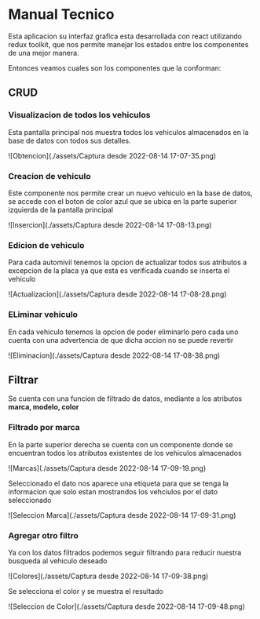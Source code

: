 # Manual Tecnico

Esta aplicacion su interfaz grafica esta desarrollada con react utilizando redux toolkit, que nos permite manejar los estados entre los componentes de una mejor manera.

Entonces veamos cuales son los componentes que la conforman:

## CRUD 

### Visualizacion de todos los vehiculos

Esta pantalla principal nos muestra todos los vehiculos almacenados en la base de datos con todos sus detalles.

![Obtencion](./assets/Captura desde 2022-08-14 17-07-35.png)

### Creacion de vehiculo

Este componente nos permite crear un nuevo vehiculo en la base de datos, se accede con el boton de color azul que se ubica en la parte superior izquierda de la pantalla principal

![Insercion](./assets/Captura desde 2022-08-14 17-08-13.png)

### Edicion de vehiculo

Para cada automivil tenemos la opcion de actualizar todos sus atributos a excepcion de la placa ya que esta es verificada cuando se inserta el vehiculo

![Actualizacion](./assets/Captura desde 2022-08-14 17-08-28.png)

### ELiminar vehiculo

En cada vehiculo tenemos la opcion de poder eliminarlo pero cada uno cuenta con una advertencia de que dicha accion no se puede revertir

![Eliminacion](./assets/Captura desde 2022-08-14 17-08-38.png)

## Filtrar

Se cuenta con una funcion de filtrado de datos, mediante a los atributos <b>marca, modelo, color</b>

### Filtrado por marca

En la parte superior derecha se cuenta con un componente donde se encuentran todos los atributos existentes de los vehiculos almacenados

![Marcas](./assets/Captura desde 2022-08-14 17-09-19.png)

Seleccionado el dato nos aparece una etiqueta para que se tenga la informacion que solo estan mostrandos los vehciulos por el dato seleccionado

![Seleccion Marca](./assets/Captura desde 2022-08-14 17-09-31.png)

### Agregar otro filtro

Ya con los datos filtrados podemos seguir filtrando para reducir nuestra busqueda al vehiculo deseado

![Colores](./assets/Captura desde 2022-08-14 17-09-38.png)

Se selecciona el color y se muestra el resultado 

![Seleccion de Color](./assets/Captura desde 2022-08-14 17-09-48.png)


